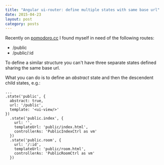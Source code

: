 ```yaml
---
title: "Angular ui-router: define multiple states with same base url"
date: 2015-04-23
layout: post
category: posts
---
```


Recently on [pomodoro.cc](https://pomodoro.cc) I found myself in need of the following routes:

- /public
- /public/:id

To define a similar structure you can't have three separate states defined sharing the same base url.

What you can do is to define an *abstract* state and then the descendent child states, e.g.:

```
...
.state('public', {
  abstract: true,
  url: '/public',
  template: '<ui-view/>'
})
  .state('public.index', {
    url: '',
    templateUrl: 'public/index.html',
    controllerAs: 'PublicIndexCtrl as vm'
  })
  .state('public.room', {
    url: '/:id',
    templateUrl: 'public/room.html',
    controllerAs: 'PublicRoomCtrl as vm'
  })
```
